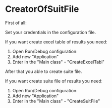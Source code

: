 # CreatorOfSuitFile

First of all:

Set your credentials in the configuration file.

If you want create excel table of results you need:
1) Open Run/Debug configuration
2) Add new "Application"
3) Enter in the "Main class" - "CreateExcelTabl"

After that you able to create suite file.

If you want create suite file of results you need:
1) Open Run/Debug configuration
2) Add new "Application"
3) Enter in the "Main class" - "CreateSuitFile"
